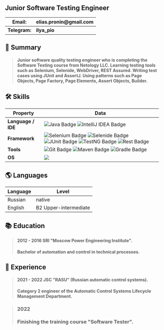 ## Junior Software Testing Engineer

__Email:__ |__elias.pronin@gmail.com__| 
---------|------------------|
__Telegram:__| __ilya_pio__ |

## 📄 Summary
> #### Junior software quality testing engineer who is completing the Software Testing course from Netology LLC. Learning testing tools such as Selenium, Selenide, WebDriver, REST Assured. Writing test cases using JUnit and AssertJ. Using patterns such as Page Objects, Page Factory, Page Elements, Assert Objects, Builder.
 
## 🛠 Skills
Property | Data
--- | --- 
**Language / IDE**  | ![Java Badge](https://img.shields.io/badge/Java-E06C00?style=flat&logo=Java&logoColor=white) ![IntelliJ IDEA Badge](https://img.shields.io/badge/IntelliJ_IDEA-1178EA?style=flat&logo=intellij-idea&logoColor=white)
**Framework**  | ![Selenium Badge](https://img.shields.io/badge/-Selenium-00AE00?style=flat&logo=Selenium&logoColor=white) ![Selenide Badge](https://img.shields.io/badge/-Selenide-00AE00?style=flat&logo=Selenium&logoColor=white) ![JUnit Badge](https://img.shields.io/badge/JUnit_5-DC524A?style=flat&logo=JUnit5&logoColor=white) ![TestNG Badge](https://img.shields.io/badge/TestNG-white?style=flat&logo=TestNG&logoColor=white) ![Rest Badge](https://img.shields.io/badge/REST%20Assured-informational?style=flat&logo=java&logoColor=white&color=2bbc8a)
**Tools**  |![Git Badge](https://img.shields.io/badge/-Git-E84E31?style=flat&logo=Git&logoColor=white) ![Maven Badge](https://img.shields.io/badge/Maven-D1412F?style=flat&logo=ApacheMaven&logoColor=white) ![Gradle Badge](https://img.shields.io/badge/Gradle-D1412F?style=flat&logo=Gradle&logoColor=white)
**OS**  |   ![](https://img.shields.io/badge/Windows-informational?style=flat-square&logo=windows&logoColor=white&color=black)


## 🌎 Languages

Language | Level
---------|--------
Russian  | native
English  | B2 Upper-intermediate

## 📚 Education
> #### 2012 - 2016 SRI "Moscow Power Engineering Institute". 
> #### Bachelor of automation and control in technical processes.

## 💼  Experience
> #### 2021 - 2022 JSC "RASU" (Russian automatic control systems).
> #### Category 2 engineer of the Automatic Control Systems Lifecycle Management Department.

> ### 2022 
> ### Finishing the training course "Software Tester". 
